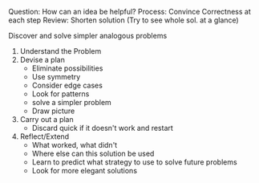 Question: How can an idea be helpful?
Process: Convince Correctness at each step
Review: Shorten solution (Try to see whole sol. at a glance)

Discover and solve simpler analogous problems 


1. Understand the Problem
2. Devise a plan
	-  Eliminate possibilities
	- Use symmetry
	- Consider edge cases
	- Look for patterns
	- solve a simpler problem
	- Draw picture
3. Carry out a plan
	- Discard quick if it doesn't work and restart
4. Reflect/Extend
	- What worked, what didn't
	- Where else can this solution be used
	- Learn to predict what strategy to use to solve future problems
	- Look for more elegant solutions